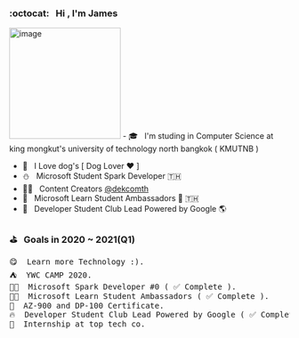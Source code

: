 ### :octocat: &nbsp; Hi , I'm James
<img src="https://64.media.tumblr.com/e2beff3302a78ca09212047cce40490b/79207def0df40222-d9/s640x960/e24d87847860f8a378d583bf85937246780f2e6a.gif" alt="image" width="200px" />
- 🎓 &nbsp; I'm studing in Computer Science at king mongkut's university of technology north bangkok ( KMUTNB )

- 🐶 &nbsp; I Love dog's [ Dog Lover ♥️ ]
- ⛄️ &nbsp; Microsoft Student Spark Developer 🇹🇭
- 👨‍💼 &nbsp; Content Creators <a href="https://www.facebook.com/dekcomth" title="DekcomTH Facebook Page">@dekcomth</a>
- 🚀 &nbsp; Microsoft Learn Student Ambassadors 🌟 🇹🇭
- 🍋 &nbsp; Developer Student Club Lead Powered by Google 🌎
### ⛳️  &nbsp; Goals in 2020 ~ 2021(Q1)
<pre>
😋  Learn more Technology :).
⛺️  YWC CAMP 2020.
👨‍💻  Microsoft Spark Developer #0 ( ✅ Complete ).
👩‍🚀  Microsoft Learn Student Ambassadors ( ✅ Complete ).
📄  AZ-900 and DP-100 Certificate.
🔥  Developer Student Club Lead Powered by Google ( ✅ Complete ).
💼  Internship at top tech co.
</pre>
 

 <!-- <img src="https://i.ibb.co/Gdy6nyV/new.gif" alt="new" width="30"/> -->
